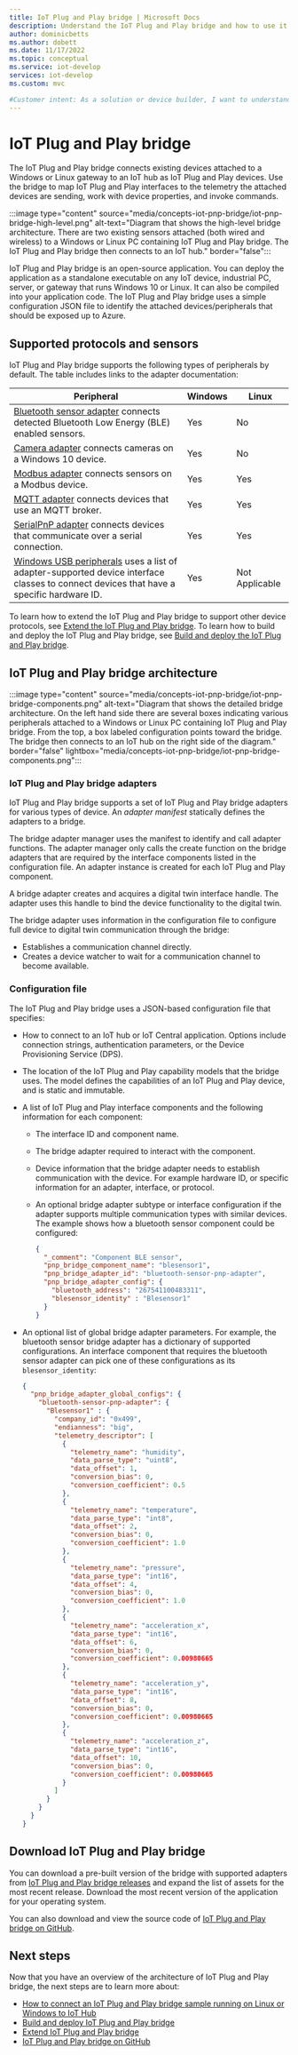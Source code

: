 ```yaml
---
title: IoT Plug and Play bridge | Microsoft Docs
description: Understand the IoT Plug and Play bridge and how to use it to connect existing devices attached to a Windows or Linux gateway as IoT Plug and Play devices.
author: dominicbetts
ms.author: dobett
ms.date: 11/17/2022
ms.topic: conceptual
ms.service: iot-develop
services: iot-develop
ms.custom: mvc

#Customer intent: As a solution or device builder, I want to understand what the IoT Plug and Play bridge is, and how I can use it to connect existing sensors attached to a Windows or Linux PC as IoT Plug and Play devices.
---
```


# IoT Plug and Play bridge

The IoT Plug and Play bridge connects existing devices attached to a Windows or Linux gateway to an IoT hub as IoT Plug and Play devices. Use the bridge to map IoT Plug and Play interfaces to the telemetry the attached devices are sending, work with device properties, and invoke commands.

:::image type="content" source="media/concepts-iot-pnp-bridge/iot-pnp-bridge-high-level.png" alt-text="Diagram that shows the high-level bridge architecture. There are two existing sensors attached (both wired and wireless) to a Windows or Linux PC containing IoT Plug and Play bridge. The IoT Plug and Play bridge then connects to an IoT hub." border="false":::

IoT Plug and Play bridge is an open-source application. You can deploy the application as a standalone executable on any IoT device, industrial PC, server, or gateway that runs Windows 10 or Linux. It can also be compiled into your application code. The IoT Plug and Play bridge uses a simple configuration JSON file to identify the attached devices/peripherals that should be exposed up to Azure.

## Supported protocols and sensors

IoT Plug and Play bridge supports the following types of peripherals by default. The table includes links to the adapter documentation:

|Peripheral|Windows|Linux|
|---------|---------|---------|
|[Bluetooth sensor adapter](https://github.com/Azure/iot-plug-and-play-bridge/blob/master/pnpbridge/docs/bluetooth_sensor_adapter.md) connects detected Bluetooth Low Energy (BLE) enabled sensors.       |Yes|No|
|[Camera adapter](https://github.com/Azure/iot-plug-and-play-bridge/blob/master/pnpbridge/docs/camera_adapter.md) connects cameras on a Windows 10 device.               |Yes|No|
|[Modbus adapter](https://github.com/Azure/iot-plug-and-play-bridge/blob/master/pnpbridge/docs/modbus_adapters.md) connects sensors on a Modbus device.              |Yes|Yes|
|[MQTT adapter](https://github.com/Azure/iot-plug-and-play-bridge/blob/master/pnpbridge/docs/mqtt_adapter.md) connects devices that use an MQTT broker.                  |Yes|Yes|
|[SerialPnP adapter](https://github.com/Azure/iot-plug-and-play-bridge/blob/master/serialpnp/Readme.md) connects devices that communicate over a serial connection.               |Yes|Yes|
|[Windows USB peripherals](https://github.com/Azure/iot-plug-and-play-bridge/blob/master/pnpbridge/docs/coredevicehealth_adapter.md) uses a list of adapter-supported device interface classes to connect devices that have a specific hardware ID.  |Yes|Not Applicable|

To learn how to extend the IoT Plug and Play bridge to support other device protocols, see [Extend the IoT Plug and Play bridge](https://github.com/Azure/iot-plug-and-play-bridge/blob/master/pnpbridge/docs/author_adapter.md). To learn how to build and deploy the IoT Plug and Play bridge, see [Build and deploy the IoT Plug and Play bridge](https://github.com/Azure/iot-plug-and-play-bridge/blob/master/pnpbridge/docs/build_deploy.md).

## IoT Plug and Play bridge architecture

:::image type="content" source="media/concepts-iot-pnp-bridge/iot-pnp-bridge-components.png" alt-text="Diagram that shows the detailed bridge architecture. On the left hand side there are several boxes indicating various peripherals attached to a Windows or Linux PC containing IoT Plug and Play bridge. From the top, a box labeled configuration points toward the bridge. The bridge then connects to an IoT hub on the right side of the diagram." border="false" lightbox="media/concepts-iot-pnp-bridge/iot-pnp-bridge-components.png":::

### IoT Plug and Play bridge adapters

IoT Plug and Play bridge supports a set of IoT Plug and Play bridge adapters for various types of device. An *adapter manifest* statically defines the adapters to a bridge.

The bridge adapter manager uses the manifest to identify and call adapter functions. The adapter manager only calls the create function on the bridge adapters that are required by the interface components listed in the configuration file. An adapter instance is created for each IoT Plug and Play component.

A bridge adapter creates and acquires a digital twin interface handle. The adapter uses this handle to bind the device functionality to the digital twin.

The bridge adapter uses information in the configuration file to configure full device to digital twin communication through the bridge:

- Establishes a communication channel directly.
- Creates a device watcher to wait for a communication channel to become available.

### Configuration file

The IoT Plug and Play bridge uses a JSON-based configuration file that specifies:

- How to connect to an IoT hub or IoT Central application. Options include connection strings, authentication parameters, or the Device Provisioning Service (DPS).
- The location of the IoT Plug and Play capability models that the bridge uses. The model defines the capabilities of an IoT Plug and Play device, and is static and immutable.
- A list of IoT Plug and Play interface components and the following information for each component:
  - The interface ID and component name.
  - The bridge adapter required to interact with the component.
  - Device information that the bridge adapter needs to establish communication with the device. For example hardware ID, or specific information for an adapter, interface, or protocol.
  - An optional bridge adapter subtype or interface configuration if the adapter supports multiple communication types with similar devices. The example shows how a bluetooth sensor component could be configured:
  
      ```json
      {
        "_comment": "Component BLE sensor",
        "pnp_bridge_component_name": "blesensor1",
        "pnp_bridge_adapter_id": "bluetooth-sensor-pnp-adapter",
        "pnp_bridge_adapter_config": {
          "bluetooth_address": "267541100483311",
          "blesensor_identity" : "Blesensor1"
        }
      }
      ```
  
- An optional list of global bridge adapter parameters. For example, the bluetooth sensor bridge adapter has a dictionary of supported configurations. An interface component that requires the bluetooth sensor adapter can pick one of these configurations as its `blesensor_identity`:

    ```json
    {
      "pnp_bridge_adapter_global_configs": {
        "bluetooth-sensor-pnp-adapter": {
          "Blesensor1" : {
            "company_id": "0x499",
            "endianness": "big",
            "telemetry_descriptor": [
              {
                "telemetry_name": "humidity",
                "data_parse_type": "uint8",
                "data_offset": 1,
                "conversion_bias": 0,
                "conversion_coefficient": 0.5
              },
              {
                "telemetry_name": "temperature",
                "data_parse_type": "int8",
                "data_offset": 2,
                "conversion_bias": 0,
                "conversion_coefficient": 1.0
              },
              {
                "telemetry_name": "pressure",
                "data_parse_type": "int16",
                "data_offset": 4,
                "conversion_bias": 0,
                "conversion_coefficient": 1.0
              },
              {
                "telemetry_name": "acceleration_x",
                "data_parse_type": "int16",
                "data_offset": 6,
                "conversion_bias": 0,
                "conversion_coefficient": 0.00980665
              },
              {
                "telemetry_name": "acceleration_y",
                "data_parse_type": "int16",
                "data_offset": 8,
                "conversion_bias": 0,
                "conversion_coefficient": 0.00980665
              },
              {
                "telemetry_name": "acceleration_z",
                "data_parse_type": "int16",
                "data_offset": 10,
                "conversion_bias": 0,
                "conversion_coefficient": 0.00980665
              }
            ]
          }
        }
      }
    }
    ```

## Download IoT Plug and Play bridge

You can download a pre-built version of the bridge with supported adapters from [IoT Plug and Play bridge releases](https://github.com/Azure/iot-plug-and-play-bridge/releases) and expand the list of assets for the most recent release. Download the most recent version of the application for your operating system.

You can also download and view the source code of [IoT Plug and Play bridge on GitHub](https://github.com/Azure/iot-plug-and-play-bridge).

## Next steps

Now that you have an overview of the architecture of IoT Plug and Play bridge, the next steps are to learn more about:

- [How to connect an IoT Plug and Play bridge sample running on Linux or Windows to IoT Hub](https://github.com/Azure/iot-plug-and-play-bridge/blob/master/pnpbridge/docs/quick_start.md)
- [Build and deploy IoT Plug and Play bridge](https://github.com/Azure/iot-plug-and-play-bridge/blob/master/pnpbridge/docs/build_deploy.md)
- [Extend IoT Plug and Play bridge](https://github.com/Azure/iot-plug-and-play-bridge/blob/master/pnpbridge/docs/author_adapter.md)
- [IoT Plug and Play bridge on GitHub](https://github.com/Azure/iot-plug-and-play-bridge)
